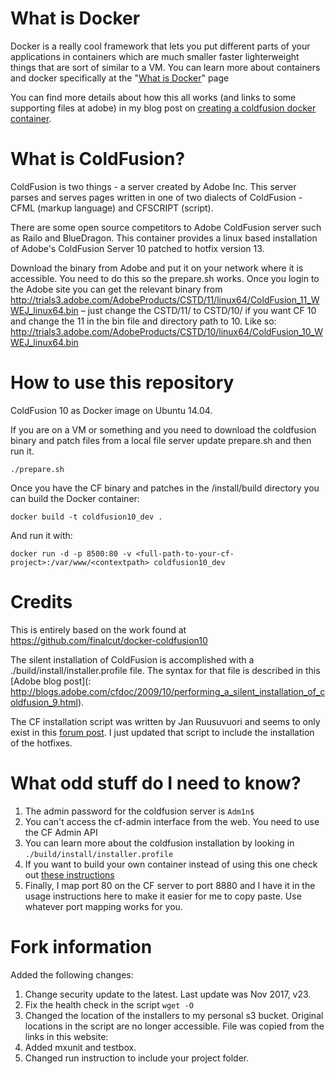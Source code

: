 # What is Docker
Docker is a really cool framework that lets you put different parts of your applications in containers which are much smaller faster lighterweight things that are sort of similar to a VM.
You can learn more about containers and docker specifically at the "[What is Docker](https://www.docker.com/whatisdocker/)" page

You can find more details about how this all works (and links to some supporting files at adobe) in my blog post on [creating a coldfusion docker container](http://code.rawlinson.us/2014/08/create-a-coldfusion-docker-container.html).

# What is ColdFusion?
ColdFusion is two things - a server created by Adobe Inc.  This server parses and serves pages written in one of two dialects of ColdFusion - CFML (markup language) and CFSCRIPT (script).

There are some open source competitors to Adobe ColdFusion server such as Railo and BlueDragon.  This container provides a linux based installation of Adobe's ColdFusion Server 10 patched to hotfix version 13.

Download the binary from Adobe and put it on your network where it is accessible. You need to do this so the prepare.sh works. Once you login to the Adobe site you can get the relevant binary from http://trials3.adobe.com/AdobeProducts/CSTD/11/linux64/ColdFusion_11_WWEJ_linux64.bin – just change the CSTD/11/ to CSTD/10/ if you want CF 10 and change the 11 in the bin file and directory path to 10. Like so: http://trials3.adobe.com/AdobeProducts/CSTD/10/linux64/ColdFusion_10_WWEJ_linux64.bin


# How to use this repository

ColdFusion 10 as Docker image on Ubuntu 14.04.

If you are on a VM or something and you need to download the coldfusion binary and patch files from a local file server update prepare.sh and then run it.

    ./prepare.sh

Once you have the CF binary and patches in the /install/build directory you can build the Docker container:

    docker build -t coldfusion10_dev .

And run it with:

    docker run -d -p 8500:80 -v <full-path-to-your-cf-project>:/var/www/<contextpath> coldfusion10_dev

# Credits
This is entirely based on the work found at https://github.com/finalcut/docker-coldfusion10

The silent installation of ColdFusion is accomplished with a ./build/install/installer.profile file. The syntax for that file is described in this [Adobe blog post](: http://blogs.adobe.com/cfdoc/2009/10/performing_a_silent_installation_of_coldfusion_9.html).


The CF installation script was written by Jan Ruusuvuori and seems to only exist in this [forum post](https://forums.adobe.com/message/4721871).  I just updated that script to include the installation of the hotfixes.


# What odd stuff do I need to know?


1. The admin password for the coldfusion server is `Adm1n$`
2. You can't access the cf-admin interface from the web. You need to use the CF Admin API
3. You can learn more about the coldfusion installation by looking in `./build/install/installer.profile`
4. If you want to build your own container instead of using this one check out [these instructions](https://github.com/finalcut/docker-coldfusion10/blob/master/BUILD_INSTRUCTIONS.md)
5. Finally, I map port 80 on the CF server to port 8880 and I have it in the usage instructions here to make it easier for me to copy paste.  Use whatever port mapping works for you.

# Fork information
Added the following changes:

1. Change security update to the latest. Last update was Nov 2017, v23.
2. Fix the health check in the script `wget -O`
3. Changed the location of the installers to my personal s3 bucket. Original locations in the script are no longer accessible. File was copied from the links in this website: [](http://www.cfmlrepo.com/)
4. Added mxunit and testbox.
5. Changed run instruction to include your project folder.
